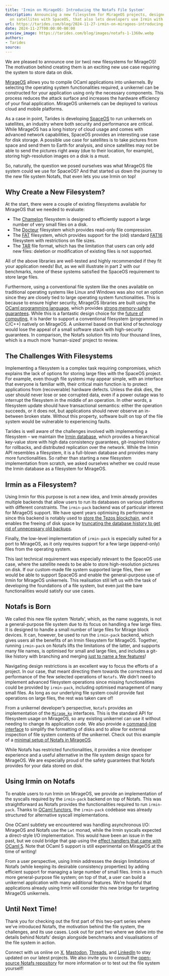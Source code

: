 ```yaml
---
title: 'Irmin on MirageOS: Introducing the Notafs File System'
description: Announcing a new filesystem for MirageOS projects, designed to be used
  on satellites with SpaceOS, that also lets developers use Irmin with MirageOS!
url: https://tarides.com/blog/2024-11-27-irmin-on-mirageos-introducing-the-notafs-file-system
date: 2024-11-27T00:00:00-00:00
preview_image: https://tarides.com/blog/images/notafs-1-1360w.webp
authors:
- Tarides
source:
---
```


<p>We are pleased to announce one (or two) new filesystems for MirageOS! The motivation behind creating them is an exciting new use case requiring the system to store data on disk.</p>
<p><a href="https://mirage.io/docs/overview-of-mirage">MirageOS</a> allows you to compile OCaml applications into unikernels. By selecting the operating system functionalities required, a unikernel can be constructed for your application using only the necessary components. This process reduces the attack surface and increases the hardware efficiency of your final application. MirageOS unikernels can be deployed to various cloud and mobile platforms.</p>
<p>As a case in point, Tarides is developing <a href="https://tarides.com/blog/2023-07-31-ocaml-in-space-welcome-spaceos/">SpaceOS</a> to run unikernels on satellites, an industry where both security and performance are critical. While MirageOS has a long history of cloud usage and comes with advanced network capabilities, SpaceOS provides an interesting use case for disk storage. A possible use case for satellites is to take pictures from space and send them to Earth for analysis, and since satellites may not be able to send the pictures right away (due to their location, for example), storing high-resolution images on a disk is a must.</p>
<p>So, naturally, the question we posed ourselves was what MirageOS file system could we use for SpaceOS? And that started us down the journey to the new file system Notafs, that even lets you use Irmin on top!</p>
<h2>Why Create a New Filesystem?</h2>
<p>At the start, there were a couple of existing filesystems available for MirageOS that we needed to evaluate:</p>
<ul>
<li>The <a href="https://github.com/yomimono/chamelon">Chamelon</a> filesystem is designed to efficiently support a large number of very small files on a disk.</li>
<li>The <a href="https://github.com/dinosaure/docteur">Docteur</a> filesystem which provides read-only file compression.</li>
<li>The <a href="https://github.com/mirage/ocaml-fat/tree/main">FAT</a> filesystem, which provides support for the (old) standard <a href="https://en.wikipedia.org/wiki/File_Allocation_Table">FAT16</a> filesystem with restrictions on file sizes.</li>
<li>The <a href="https://github.com/mirage/ocaml-tar">TAR</a> file format, which has the limitation that users can only add new files: deletion or modification of existing files is not supported.</li>
</ul>
<p>All of the above libraries are well-tested and highly recommended if they fit your application needs! But, as we will illustrate in part 2 with our benchmarks, none of these systems satisfied the SpaceOS requirement to store large files.</p>
<p>Furthermore, using a conventional file system like the ones available on traditional operating systems like Linux and Windows was also not an option since they are closely tied to large operating system functionalities. This is because to ensure higher security, MirageOS libraries are built using the <a href="https://ocaml.org">OCaml programming language</a>, which provides <a href="https://tarides.com/blog/2023-12-14-ocaml-memory-safety-and-beyond/">strong memory-safety guarantees</a>. While this is a fantastic design choice for the <a href="https://tarides.com/blog/2024-03-07-a-time-for-change-our-response-to-the-white-house-cybersecurity-press-release/">future of computing</a>, it is harder to support a conventional filesystem (programmed in C/C++) natively on MirageOS. A unikernel based on that kind of technology would lose the appeal of a small software stack with high-security guarantees. In comparison, the Notafs solution fits into four thousand lines, which is a much more ‘human-sized’ project to review.</p>
<h2>The Challenges With Filesystems</h2>
<p>Implementing a filesystem is a complex task requiring compromises, which explains the lack of options for storing large files with the SpaceOS project. For example, even though file systems may appear simple, with an interface that everyone is familiar with, their critical main function is to protect applications from (recoverable) hardware defects. Unless the disk dies, the user should never lose or see corrupted data, even if a power outage was to interrupt the filesystem in the middle of an operation. In other words, a filesystem update should have transactional semantics: either the operation succeeds, or it does not, but applications should never observe an in-between broken state. Without this property, software built on top of the file system would be vulnerable to experiencing faults.</p>
<p>Tarides is well aware of the challenges involved with implementing a filesystem – we maintain the <a href="https://irmin.org">Irmin database</a>, which provides a hierarchical key-value store with high data consistency guarantees, git-inspired history for rollbacks, and distributed replication over the network. While the Irmin API resembles a filesystem, it is a full-blown database and provides many more functionalities. So rather than starting a new filesystem implementation from scratch, we asked ourselves whether we could reuse the Irmin database as a filesystem for MirageOS.</p>
<h2>Irmin as a Filesystem?</h2>
<p>Using Irmin for this purpose is not a new idea, and Irmin already provides multiple backends that allow users to run its databases on various platforms with different constraints. The <code>irmin-pack</code> backend was of particular interest for MirageOS support. We have spent years optimising its performance since this backend is notably used to <a href="https://tarides.com/blog/2022-04-26-lightning-fast-with-irmin-tezos-storage-is-6x-faster-with-1000-tps-surpassed/">store the Tezos blockchain</a>, and it enables the freeing of disk space by <a href="https://tarides.com/blog/2023-05-05-optimising-archive-node-storage-for-tezos/">truncating the database history to get rid of unnecessary old backups</a>.</p>
<p>Finally, the low-level implementation of <code>irmin-pack</code> is especially suited for a port to MirageOS, as it only requires support for a few large (append-only) files from the operating system.</p>
<p>This last technical requirement was especially relevant to the SpaceOS use case, where the satellite needs to be able to store high-resolution pictures on disk. If our custom-made file system supported large files, then we would be able to support SpaceOS and enable the general-purpose use of Irmin for MirageOS unikernels. This realisation still left us with the task of developing the foundations of a file system, but even just the bare functionalities would satisfy our use cases.</p>
<h2>Notafs is Born</h2>
<p>We called this new file system ‘Notafs’, which, as the name suggests, is not a general-purpose file system due to its focus on handling a few large files. It is designed to handle a small number of large files for Mirage block devices. It can, however, be used to run the <code>irmin-pack</code> backend, which gives users all the benefits of an Irmin filesystem for MirageOS. Together, running <code>irmin-pack</code> on Notafs lifts the limitations of the latter, and supports many file names, is optimised for small and large files, and includes a git-like history with branching and merging <a href="https://irmin.org/">just to name a few features</a>!</p>
<p>Navigating design restrictions is an excellent way to focus the efforts of a project. In our case, that meant directing them towards the correctness and performance of the few selected operations of <code>Notafs</code>. We didn’t need to implement advanced filesystem operations since missing functionalities could be provided by <code>irmin-pack</code>, including optimised management of many small files. As long as our underlying file system could provide fast operations on large files, the rest was taken care of!</p>
<p>From a unikernel developer’s perspective, <code>Notafs</code> provides an implementation of the <a href="https://ocaml.org/p/mirage-kv/latest/doc/Mirage_kv/index.html"><code>Mirage_kv</code></a> interfaces. This is the standard API for filesystem usage on MirageOS, so any existing unikernel can use it without needing to change its application code. We also provide a <a href="https://github.com/tarides/notafs?tab=readme-ov-file#notafs-cli">command-line interface</a> to simplify the formatting of disks and to allow for external inspection of file system contents of the unikernel. Check out this example of a <a href="https://github.com/tarides/notafs/tree/master/unikernel-kv">minimal setup of Notafs in MirageOS</a>.</p>
<p>While Notafs has restricted functionalities, it provides a nice developer experience and a useful alternative in the file system design space for MirageOS. We are especially proud of the safety guarantees that Notafs provides for your data stored on disk.</p>
<h2>Using Irmin on Notafs</h2>
<p>To enable users to run Irmin on MirageOS, we provide an implementation of the syscalls required by the <code>irmin-pack</code> backend on top of Notafs. This was straightforward as Notafs provides the functionalities required to run <code>irmin-pack</code>. Thanks to <a href="https://dev.realworldocaml.org/functors.html">OCaml functors</a>, the <code>irmin-pack</code> codebase was already structured for alternative syscall implementations.</p>
<p>One OCaml subtlety we encountered was handling asynchronous I/O: MirageOS and Notafs use the <code>Lwt</code> monad, while the Irmin syscalls expected a direct-style I/O implementation. This would have been an issue in the past, but we could bridge that gap using the <a href="https://ocaml.org/manual/5.2/effects.html">effect handlers that came with OCaml 5</a>. Note that OCaml 5 support is still experimental on MirageOS at the time of writing!</p>
<p>From a user perspective, using Irmin addresses the design limitations of Notafs (while keeping its desirable consistency properties) by adding efficient support for managing a large number of small files. Irmin is a much more general-purpose file system; on top of that, a user can build a unikernel application with many additional features. We’re hopeful that applications already using Irmin will consider this new bridge for targeting MirageOS unikernels.</p>
<h2>Until Next Time!</h2>
<p>Thank you for checking out the first part of this two-part series where we’ve introduced Notafs, the motivation behind the file system, the challenges, and its use cases. Look out for part two where we delve into the details behind Notafs’ design alongside benchmarks and visualisations of the file system in action.</p>
<p>Connect with us online on <a href="https://twitter.com/tarides_">X</a>, <a href="https://mastodon.social/@tarides">Mastodon</a>, <a href="https://www.threads.net/@taridesltd">Threads</a>, and <a href="https://www.linkedin.com/company/tarides">LinkedIn</a> to stay updated on our latest projects. We also invite you to consult the <a href="https://github.com/tarides/notafs">open-source Notafs repository</a> for more information or to test out the file system yourself!</p>

